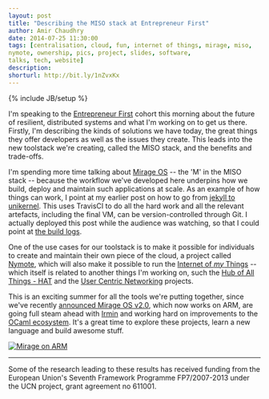 ```yaml
---
layout: post
title: "Describing the MISO stack at Entrepreneur First"
author: Amir Chaudhry
date: 2014-07-25 11:30:00
tags: [centralisation, cloud, fun, internet of things, mirage, miso,
nymote, ownership, pics, project, slides, software,
talks, tech, website]
description:
shorturl: http://bit.ly/1nZvxKx
---
```

{% include JB/setup %}

<!-- 
{% assign image_folder = 'ef-2014' %}
{% assign number_of_images = 6 %}
{% include amc/make_gallery %}
 -->

I'm speaking to the [Entrepreneur First][ef] cohort this morning about the future of resilient, distributed systems and what I'm working on to get us there.  Firstly, I'm describing the kinds of solutions we have today, the great things they offer developers as well as the issues they create. This leads into the new toolstack we're creating, called the MISO stack, and the benefits and trade-offs.

I'm spending more time talking about [Mirage OS][mirage-www] -- the 'M' in the MISO stack -- because the workflow we've developed here underpins how we build, deploy and maintain such applications at scale. As an example of how things can work, I point at my earlier post on how to go from [jekyll to unikernel][jekyll-unikernel].  This uses TravisCI to do all the hard work and all the relevant artefacts, including the final VM, can be version-controlled through Git. I actually deployed this post while the audience was watching, so that I could point at [the build logs][amc-travis].

One of the use cases for our toolstack is to make it possible for individuals to create and maintain their own piece of the cloud, a project called [Nymote][nymote], which will also make it possible to run the [Internet of *my* Things][amc-iot] -- which itself is related to another things I'm working on, such the [Hub of All Things - HAT][hat] and the [User Centric Networking][ucn] projects.


This is an exciting summer for all the tools we're putting together, since we've recently [announced Mirage OS v2.0][mirage-20], which now works on ARM, are going full steam ahead with [Irmin][irmin] and working hard on improvements to the [OCaml ecosystem][platform]. It's a great time to explore these projects, learn a new language and build awesome stuff.

[![Mirage on ARM](http://amirchaudhry.com/images/singles/mirage-cubieboard.jpg)](https://twitter.com/amirmc/status/492202830774927361)

****
<p class="footnote">Some of the research leading to these results has received 
    funding from the European Union's Seventh Framework Programme
    FP7/2007-2013 under the UCN project, grant agreement no 611001.
</p>


[ef]: http://joinef.com
[jekyll-unikernel]: http://amirchaudhry.com/from-jekyll-to-unikernel-in-fifty-lines
[mirage-www]: http://openmirage.org
[nymote]: http://nymote.org
[nymote-intro]: http://nymote.org/blog/2013/introducing-nymote/
[amc-iot]: http://amirchaudhry.com/working-on-the-internet-of-my-things/
[amc-travis]: http://travisci.org/amirmc/amirmc.github.com
[hat]: http://hubofallthings.com
[ucn]: http://usercentricnetworking.eu
[mirage-20]: http://openmirage.org/blog/announcing-mirage-20-release
[irmin]: http://openmirage.org/blog/introducing-irmin
[platform]: http://www.cl.cam.ac.uk/projects/ocamllabs/tasks/platform.html
